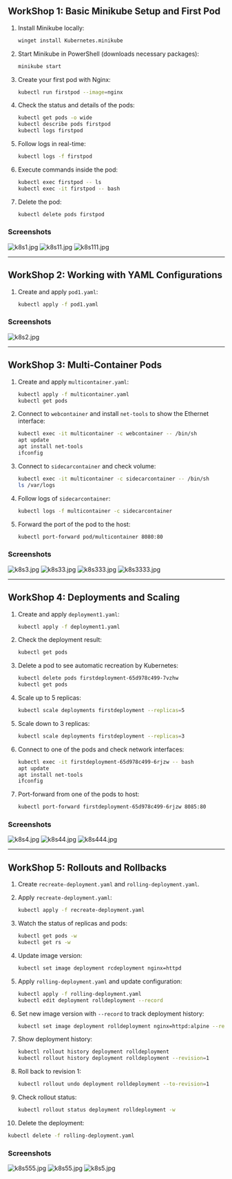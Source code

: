 ## WorkShop 1: Basic Minikube Setup and First Pod

1. Install Minikube locally:
   ```bash
   winget install Kubernetes.minikube
   ```

2. Start Minikube in PowerShell (downloads necessary packages):
   ```bash
   minikube start
   ```

3. Create your first pod with Nginx:
   ```bash
   kubectl run firstpod --image=nginx
   ```

4. Check the status and details of the pods:
   ```bash
   kubectl get pods -o wide
   kubectl describe pods firstpod
   kubectl logs firstpod
   ```

5. Follow logs in real-time:
   ```bash
   kubectl logs -f firstpod
   ```

6. Execute commands inside the pod:
   ```bash
   kubectl exec firstpod -- ls
   kubectl exec -it firstpod -- bash
   ```

7. Delete the pod:
   ```bash
   kubectl delete pods firstpod
   ```

### Screenshots

![k8s1.jpg](screenshots%2Fk8s1.jpg)
![k8s11.jpg](screenshots%2Fk8s11.jpg)
![k8s111.jpg](screenshots%2Fk8s111.jpg)

---

## WorkShop 2: Working with YAML Configurations

1. Create and apply `pod1.yaml`:
   ```bash
   kubectl apply -f pod1.yaml
   ```

### Screenshots

![k8s2.jpg](screenshots%2Fk8s2.jpg)

---

## WorkShop 3: Multi-Container Pods

1. Create and apply `multicontainer.yaml`:
   ```bash
   kubectl apply -f multicontainer.yaml
   kubectl get pods
   ```

2. Connect to `webcontainer` and install `net-tools` to show the Ethernet interface:
   ```bash
   kubectl exec -it multicontainer -c webcontainer -- /bin/sh
   apt update
   apt install net-tools
   ifconfig
   ```

3. Connect to `sidecarcontainer` and check volume:
   ```bash
   kubectl exec -it multicontainer -c sidecarcontainer -- /bin/sh
   ls /var/logs
   ```

4. Follow logs of `sidecarcontainer`:
   ```bash
   kubectl logs -f multicontainer -c sidecarcontainer
   ```

5. Forward the port of the pod to the host:
   ```bash
   kubectl port-forward pod/multicontainer 8080:80
   ```

### Screenshots

![k8s3.jpg](screenshots%2Fk8s3.jpg)
![k8s33.jpg](screenshots%2Fk8s33.jpg)
![k8s333.jpg](screenshots%2Fk8s333.jpg)
![k8s3333.jpg](screenshots%2Fk8s3333.jpg)

---

## WorkShop 4: Deployments and Scaling

1. Create and apply `deployment1.yaml`:
   ```bash
   kubectl apply -f deployment1.yaml
   ```

2. Check the deployment result:
   ```bash
   kubectl get pods
   ```

3. Delete a pod to see automatic recreation by Kubernetes:
   ```bash
   kubectl delete pods firstdeployment-65d978c499-7vzhw
   kubectl get pods
   ```

4. Scale up to 5 replicas:
   ```bash
   kubectl scale deployments firstdeployment --replicas=5
   ```

5. Scale down to 3 replicas:
   ```bash
   kubectl scale deployments firstdeployment --replicas=3
   ```

6. Connect to one of the pods and check network interfaces:
   ```bash
   kubectl exec -it firstdeployment-65d978c499-6rjzw -- bash
   apt update
   apt install net-tools
   ifconfig
   ```

7. Port-forward from one of the pods to host:
   ```bash
   kubectl port-forward firstdeployment-65d978c499-6rjzw 8085:80
   ```

### Screenshots

![k8s4.jpg](screenshots%2Fk8s4.jpg)
![k8s44.jpg](screenshots%2Fk8s44.jpg)
![k8s444.jpg](screenshots%2Fk8s444.jpg)

---

## WorkShop 5: Rollouts and Rollbacks

1. Create `recreate-deployment.yaml` and `rolling-deployment.yaml`.

2. Apply `recreate-deployment.yaml`:
   ```bash
   kubectl apply -f recreate-deployment.yaml
   ```

3. Watch the status of replicas and pods:
   ```bash
   kubectl get pods -w
   kubectl get rs -w
   ```

4. Update image version:
   ```bash
   kubectl set image deployment rcdeployment nginx=httpd
   ```

5. Apply `rolling-deployment.yaml` and update configuration:
   ```bash
   kubectl apply -f rolling-deployment.yaml
   kubectl edit deployment rolldeployment --record
   ```

6. Set new image version with `--record` to track deployment history:
   ```bash
   kubectl set image deployment rolldeployment nginx=httpd:alpine --record=true
   ```

7. Show deployment history:
   ```bash
   kubectl rollout history deployment rolldeployment
   kubectl rollout history deployment rolldeployment --revision=1
   ```

8. Roll back to revision 1:
   ```bash
   kubectl rollout undo deployment rolldeployment --to-revision=1
   ```

9. Check rollout status:
   ```bash
   kubectl rollout status deployment rolldeployment -w
   ```

10. Delete the deployment:
   ```bash
   kubectl delete -f rolling-deployment.yaml
   ```

### Screenshots

![k8s555.jpg](screenshots%2Fk8s555.jpg)
![k8s55.jpg](screenshots%2Fk8s55.jpg)
![k8s5.jpg](screenshots%2Fk8s5.jpg)